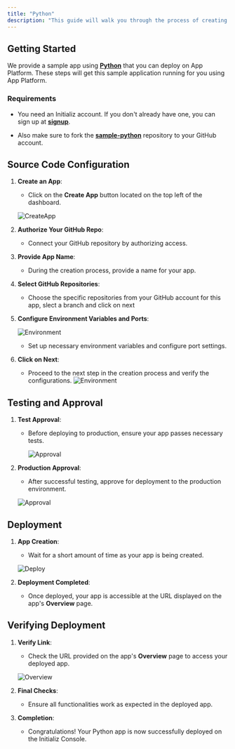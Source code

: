 ```yaml
---
title: "Python"
description: "This guide will walk you through the process of creating and deploying a Python app on the Initializ Console."
---
```


## Getting Started

We provide a sample app using [**Python**](https://github.com/initializ-templates/sample-python) that you can deploy on App Platform. These steps will get this sample application running for you using App Platform.

### Requirements

- You need an Initializ account. If you don't already have one, you can sign up at [**signup**](https://console.initializ.ai/register).

- Also make sure to fork the [**sample-python**](https://github.com/initializ-templates/sample-python) repository to your GitHub account.

## Source Code Configuration

1. **Create an App**:

   - Click on the **Create App** button located on the top left of the dashboard.

   ![CreateApp](/assets/python/source_code.png)

2. **Authorize Your GitHub Repo**:

   - Connect your GitHub repository by authorizing access.

3. **Provide App Name**:

   - During the creation process, provide a name for your app.

4. **Select GitHub Repositories**:

   - Choose the specific repositories from your GitHub account for this app, slect a branch and click on next

5. **Configure Environment Variables and Ports**:

   ![Environment](/assets/python/config.png)

   - Set up necessary environment variables and configure port settings.

6. **Click on Next**:
   - Proceed to the next step in the creation process and verify the configurations.
     ![Environment](/assets/python/review.png)

## Testing and Approval

1. **Test Approval**:

   - Before deploying to production, ensure your app passes necessary tests.

     ![Approval](/assets/python/testapp.png)

2. **Production Approval**:

   - After successful testing, approve for deployment to the production environment.

   ![Approval](/assets/python/prodapp.png)

## Deployment

1. **App Creation**:

   - Wait for a short amount of time as your app is being created.

   ![Deploy](/assets/python/deployed.png)

2. **Deployment Completed**:
   - Once deployed, your app is accessible at the URL displayed on the app's **Overview** page.

## Verifying Deployment

1. **Verify Link**:

   - Check the URL provided on the app's **Overview** page to access your deployed app.

   ![Overview](/assets/python/verified.png)

2. **Final Checks**:

   - Ensure all functionalities work as expected in the deployed app.

3. **Completion**:
   - Congratulations! Your Python app is now successfully deployed on the Initializ Console.
